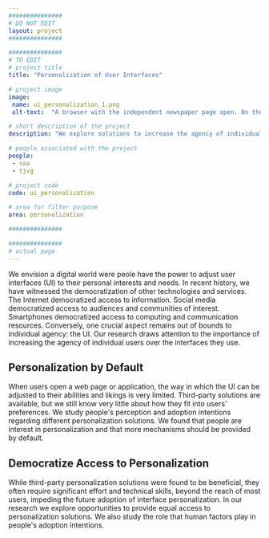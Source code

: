 ```yaml
---
###############
# DO NOT EDIT
layout: project
###############

###############
# TO EDIT
# project title
title: "Personalization of User Interfaces"

# project image
image:
 name: ui_personalization_1.png
 alt-text:  "A browser with the independent newspaper page open. On the right side a window where we can read: change what you wish. It has the options change sizes, change colours, order elements, remove elements and more options."  # provide a short description for the image #a11y

# short description of the project
description: "We explore solutions to increase the agency of individual users over the interfaces they use."

# people associated with the project
people:
 - saa
 - tjvg

# project code
code: ui_personalization

# area for filter purpose
area: personalization

###############

###############
# actual page
---
```

We envision a digital world were peole have the power to adjust user interfaces (UI) to their personal interests and needs. In recent history, we have witnessed the democratization of other technologies and services. The Internet democratized access to information. Social media democratized access to audiences and communities of interest. Smartphones democratized access to computing and communication resources. Conversely, one crucial aspect remains out of bounds to individual agency: the UI. Our research draws attention to the importance of increasing the agency of individual users over the interfaces they use.

## Personalization by Default

When users open a web page or application, the way in which the UI can be adjusted to their abilities and likings is very limited. Third-party solutions are available, but we still know very little about how they fit into users' preferences. We study people's perception and adoption intentions regarding different personalization solutions. We found that people are interest in personalization and that more mechanisms should be provided by default.

## Democratize Access to Personalization
While third-party personalization solutions were found to be beneficial, they often require significant effort and technical skills, beyond the reach of most users, impeding the future adoption of interface personalization. In our research we explore opportunities to provide equal access to personalization solutions. We also study the role that human factors play in people's adoption intentions. 
